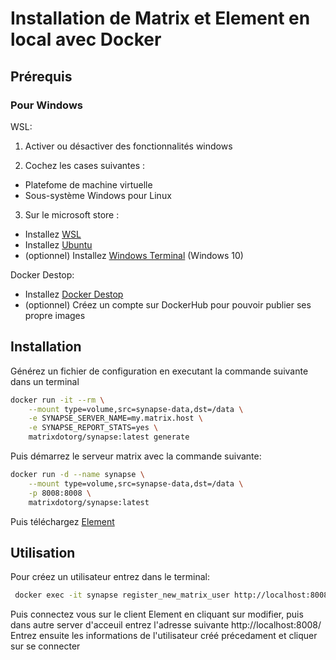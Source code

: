 # Installation de Matrix et Element en local avec Docker

## Prérequis

### Pour Windows

WSL:
1. Activer ou désactiver des fonctionnalités windows

2. Cochez les cases suivantes :
  - Platefome de machine virtuelle
  - Sous-système Windows pour Linux

3. Sur le microsoft store :
  - Installez [WSL](https://www.microsoft.com/store/productId/9P9TQF7MRM4R)
  - Installez [Ubuntu](https://www.microsoft.com/store/productId/9PN20MSR04DW)
  - (optionnel) Installez [Windows Terminal](https://apps.microsoft.com/store/detail/windows-terminal/9N0DX20HK701?hl=en-us&gl=us) (Windows 10)

Docker Destop:
- Installez [Docker Destop](https://www.docker.com/products/docker-desktop/)
- (optionnel) Créez un compte sur DockerHub pour pouvoir publier ses propre images

## Installation

Générez un fichier de configuration en executant la commande suivante dans un terminal

```bash
docker run -it --rm \
    --mount type=volume,src=synapse-data,dst=/data \
    -e SYNAPSE_SERVER_NAME=my.matrix.host \
    -e SYNAPSE_REPORT_STATS=yes \
    matrixdotorg/synapse:latest generate
```

Puis démarrez le serveur matrix avec la commande suivante:

```bash
docker run -d --name synapse \
    --mount type=volume,src=synapse-data,dst=/data \
    -p 8008:8008 \
    matrixdotorg/synapse:latest
```

Puis téléchargez [Element](https://element.io/download)

## Utilisation

Pour créez un utilisateur entrez dans le terminal:

```bash
 docker exec -it synapse register_new_matrix_user http://localhost:8008 -c /data/homeserver.yaml
 ```
 
 Puis connectez vous sur le client Element en cliquant sur modifier, puis dans autre server d'acceuil entrez l'adresse suivante
 http://localhost:8008/
 Entrez ensuite les informations de l'utilisateur créé précedament et cliquer sur se connecter
